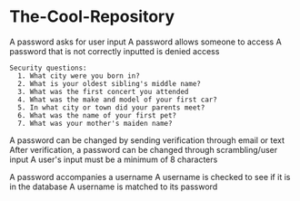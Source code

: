 # The-Cool-Repository

A password asks for user input
A password allows someone to access
A password that is not correctly inputted is denied access

    Security questions:
      1. What city were you born in?
      2. What is your oldest sibling's middle name?
      3. What was the first concert you attended
      4. What was the make and model of your first car?
      5. In what city or town did your parents meet?
      6. What was the name of your first pet?
      7. What was your mother's maiden name?

A password can be changed by sending verification through email or text
After verification, a password can be changed through scrambling/user input
    A user's input must be a minimum of 8 characters

A password accompanies a username
  A username is checked to see if it is in the database
  A username is matched to its password
